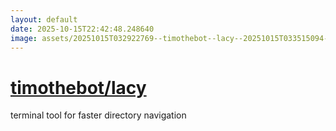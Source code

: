 ```yaml
---
layout: default
date: 2025-10-15T22:42:48.248640
image: assets/20251015T032922769--timothebot--lacy--20251015T033515094--cropped.png
---
```


# [timothebot/lacy](https://github.com/timothebot/lacy)

terminal tool for faster directory navigation
